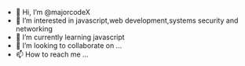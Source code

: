 - 👋 Hi, I’m @majorcodeX
- 👀 I’m interested in javascript,web development,systems security and networking 
- 🌱 I’m currently learning javascript 
- 💞️ I’m looking to collaborate on ...
- 📫 How to reach me ...

<!---
majorcodeX/majorcodeX is a ✨ special ✨ repository because its `README.md` (this file) appears on your GitHub profile.
You can click the Preview link to take a look at your changes.
--->
